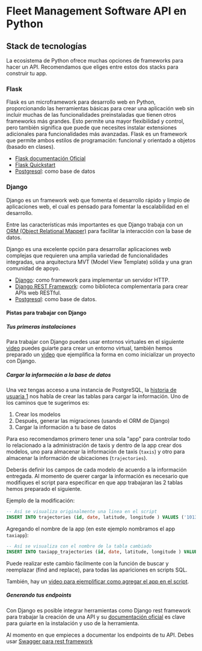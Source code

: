 # Fleet Management Software API en Python

## Stack de tecnologías

La ecosistema de Python ofrece muchas opciones de frameworks para hacer un API.
Recomendamos que eliges entre estos dos stacks para construir tu app.

### Flask

Flask es un microframework para desarrollo web en Python, proporcionando
las herramientas básicas para crear una aplicación web sin incluir muchas
de las funcionalidades preinstaladas que tienen otros frameworks más grandes.
Esto permite una mayor flexibilidad y control, pero también significa que
puede que necesites instalar extensiones adicionales para funcionalidades
más avanzadas. Flask es un framework que permite ambos estilos de
programación: funcional y orientado a objetos (basado en clases).

* [Flask documentación Oficial](https://flask.palletsprojects.com/en/3.0.x/)
* [Flask Quickstart](https://flask.palletsprojects.com/en/3.0.x/quickstart/)
* [Postgresql](https://www.postgresql.org/): como base de datos

### Django

Django es un framework web que fomenta el desarrollo rápido y limpio de
aplicaciones web, el cual es pensado para fomentar la escalabilidad en
el desarrollo.

Entre las características más importantes es que Django trabaja con un
[ORM (Object Relational Mapper)](https://es.wikipedia.org/wiki/Mapeo_relacional_de_objetos)
para facilitar la interacción con la base de datos.

Django es una excelente opción para desarrollar aplicaciones web complejas
que requieren una amplia variedad de funcionalidades integradas,
una arquitectura MVT (Model View Template) sólida y
una gran comunidad de apoyo.

* [Django](https://www.djangoproject.com):
  como framework para implementar un servidor HTTP.
* [Django REST Framework](https://www.django-rest-framework.org): como biblioteca
complementaria para crear APIs web RESTful.
* [Postgresql](https://www.postgresql.org/): como base de datos.

#### Pistas para trabajar con Django

##### Tus primeras instalaciones

Para trabajar con Django puedes usar entornos virtuales
en el siguiente [video](https://youtu.be/T2CZ7bltuMs) puedes guiarte para crear
un entorno virtual, también hemos preparado un [video](https://youtu.be/YoKjtqxAXXw)
que ejemplifica la forma en como inicializar un proyecto con Django.

##### Cargar la información a la base de datos

Una vez tengas acceso a una instancia
de PostgreSQL, la [historia de usuaria 1](../README.md#historia-de-usuario-1-cargar-información-a-base-de-datos)
nos habla de crear las tablas para cargar la información.
Uno de los caminos que te sugerimos es:

1. Crear los modelos
2. Después, generar las migraciones (usando el ORM de Django)
3. Cargar la información a tu base de datos

Para eso recomendamos primero tener una sola "app" para controlar todo lo
relacionado a la administración de taxis y dentro de la app crear dos modelos,
uno para almacenar la información de taxis (`taxis`) y otro para almacenar la
información de ubicaciones (`trajectories`).

Deberás definir los campos de cada modelo de acuerdo a la información entregada.
Al momento de querer cargar la información es necesario que modifiques el script
para especificar en que app trabajaran las 2 tablas hemos preparado el siguiente.

Ejemplo de la modificación:

```SQL
-- Así se visualiza originalmente una linea en el script
INSERT INTO trajectories (id, date, latitude, longitude ) VALUES ('10133','2008-02-02 13:47:59',116.37659,39.85567);
```

Agregando el nombre de la app (en este ejemplo nombramos el app `taxiapp`):

```SQL
-- Así se visualiza con el nombre de la tabla cambiado
INSERT INTO taxiapp_trajectories (id, date, latitude, longitude ) VALUES ('10133','2008-02-02 13:47:59',116.37659,39.85567);
```

Puede realizar este cambio fácilmente con la función de buscar y reemplazar
(find and replace), para todas las apariciones en scripts SQL.

También, hay un [video para ejemplificar como agregar el app en el script](https://youtu.be/iwc9R7fF7P4).

##### Generando tus endpoints

Con Django es posible integrar herramientas como
Django rest framework para trabajar la creación de una API y su [documentación oficial](https://www.django-rest-framework.org)
es clave para guiarte en la instalación y uso de la herramienta.

Al momento en que empieces a documentar los endpoints
de tu API. Debes usar [Swagger para rest framework](https://drf-yasg.readthedocs.io/en/stable/readme.html)
